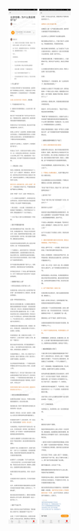 ![](../../images/2017年10月/GX1003出游攻略：为什么我会教你“怂”.jpg)
![](../../images/2017年10月/GX1003出游攻略：为什么我会教你“怂”2.jpg)
